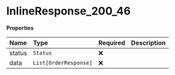 # InlineResponse_200_46

**Properties**

| Name   | Type                  | Required | Description |
| :----- | :-------------------- | :------- | :---------- |
| status | `Status`              | ❌       |             |
| data   | `List[OrderResponse]` | ❌       |             |
